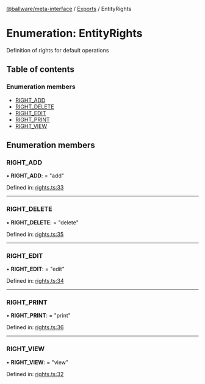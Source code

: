 [@ballware/meta-interface](../README.md) / [Exports](../modules.md) / EntityRights

# Enumeration: EntityRights

Definition of rights for default operations

## Table of contents

### Enumeration members

- [RIGHT\_ADD](entityrights.md#right_add)
- [RIGHT\_DELETE](entityrights.md#right_delete)
- [RIGHT\_EDIT](entityrights.md#right_edit)
- [RIGHT\_PRINT](entityrights.md#right_print)
- [RIGHT\_VIEW](entityrights.md#right_view)

## Enumeration members

### RIGHT\_ADD

• **RIGHT\_ADD**: = "add"

Defined in: [rights.ts:33](https://github.com/frankball/ballware-meta-interface/blob/6b9dc3f/src/rights.ts#L33)

___

### RIGHT\_DELETE

• **RIGHT\_DELETE**: = "delete"

Defined in: [rights.ts:35](https://github.com/frankball/ballware-meta-interface/blob/6b9dc3f/src/rights.ts#L35)

___

### RIGHT\_EDIT

• **RIGHT\_EDIT**: = "edit"

Defined in: [rights.ts:34](https://github.com/frankball/ballware-meta-interface/blob/6b9dc3f/src/rights.ts#L34)

___

### RIGHT\_PRINT

• **RIGHT\_PRINT**: = "print"

Defined in: [rights.ts:36](https://github.com/frankball/ballware-meta-interface/blob/6b9dc3f/src/rights.ts#L36)

___

### RIGHT\_VIEW

• **RIGHT\_VIEW**: = "view"

Defined in: [rights.ts:32](https://github.com/frankball/ballware-meta-interface/blob/6b9dc3f/src/rights.ts#L32)
